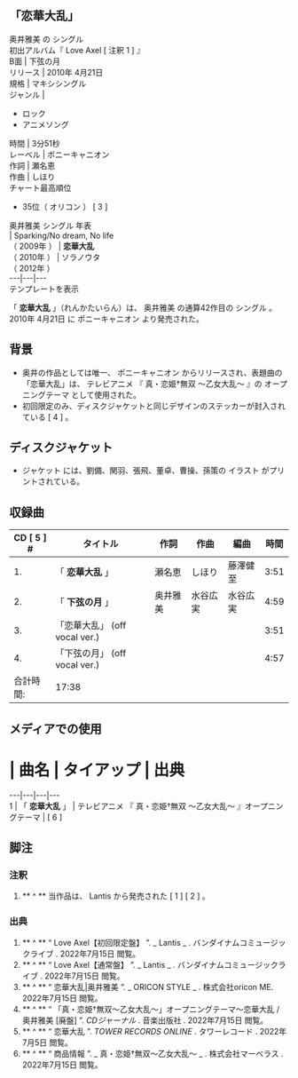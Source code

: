 「恋華大乱」  
---  
奥井雅美  の  シングル  
初出アルバム『  Love Axel  [  注釈 1  ]  』  
B面  |  下弦の月   
リリース  |  2010年  4月21日   
規格  |  マキシシングル   
ジャンル  | 

  * ロック 
  * アニメソング 

  
時間  |  3分51秒   
レーベル  |  ポニーキャニオン   
作詞  |  瀬名恵   
作曲  |  しほり   
チャート最高順位  
  
  * 35位（  オリコン  ）  [  3  ] 

  
奥井雅美  シングル 年表  
|  Sparking/No dream, No life  
（  2009年  ）  |  **恋華大乱**   
（  2010年  ）  |  ソラノウタ    
（  2012年  ）  
---|---|---  
テンプレートを表示  
  
「 **恋華大乱** 」（れんかたいらん）は、  奥井雅美  の通算42作目の  シングル  。  2010年  4月21日  に  ポニーキャニオン
より発売された。

##  背景



  * 奥井の作品としては唯一、  ポニーキャニオン  からリリースされ、表題曲の「恋華大乱」は、  テレビアニメ  『  真・恋姫†無双 〜乙女大乱〜  』の  オープニングテーマ  として使用された。 
  * 初回限定のみ、ディスクジャケットと同じデザインのステッカーが封入されている  [  4  ]  。 

##  ディスクジャケット



  * ジャケット  には、劉備、関羽、張飛、董卓、曹操、孫策の  イラスト  がプリントされている。 

##  収録曲



CD  [  5  ]  #  |  タイトル  |  作詞  |  作曲  |  編曲  |  時間   
---|---|---|---|---|---  
1\.  |  「 **恋華大乱** 」  |  瀬名恵  |  しほり  |  藤澤健至  |  3:51   
2\.  |  「 **下弦の月** 」  |  奥井雅美  |  水谷広実  |  水谷広実  |  4:59   
3\.  |  「恋華大乱」  (off vocal ver.)  |  |  |  |  3:51   
4\.  |  「下弦の月」  (off vocal ver.)  |  |  |  |  4:57   
合計時間:  |  17:38   
  
##  メディアでの使用



#  |  曲名  |  タイアップ  |  出典   
---|---|---|---  
1  |  「 **恋華大乱** 」  |  テレビアニメ  『  真・恋姫†無双 〜乙女大乱〜  』オープニングテーマ  |  [  6  ]   
  
##  脚注



###  注釈



  1. ** ^  ** 当作品は、  Lantis  から発売された  [  1  ]  [  2  ]  。 

###  出典



  1. ** ^  ** “  Love Axel【初回限定盤】  ”. _ Lantis  _ .  バンダイナムコミュージックライブ  .  2022年7月15日  閲覧。 
  2. ** ^  ** “  Love Axel【通常盤】  ”. _ Lantis  _ .  バンダイナムコミュージックライブ  .  2022年7月15日  閲覧。 
  3. ** ^  ** “  恋華大乱|奥井雅美  ”. _ ORICON STYLE  _ . 株式会社oricon ME.  2022年7月15日  閲覧。 
  4. ** ^  ** “  「真・恋姫†無双～乙女大乱～」オープニングテーマ～恋華大乱 / 奥井雅美 [廃盤]  ”. _CDジャーナル_ .  音楽出版社  .  2022年7月15日  閲覧。 
  5. ** ^  ** “  恋華大乱  ”. _TOWER RECORDS ONLINE_ .  タワーレコード  .  2022年7月5日  閲覧。 
  6. ** ^  ** “  商品情報  ”. _ 真・恋姫†無双〜乙女大乱〜  _ .  株式会社マーベラス  .  2022年7月15日  閲覧。 


